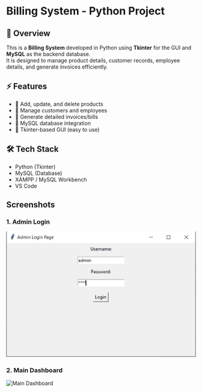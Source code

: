 # Billing System - Python Project

## 📌 Overview
This is a **Billing System** developed in Python using **Tkinter** for the GUI and **MySQL** as the backend database.  
It is designed to manage product details, customer records, employee details, and generate invoices efficiently.

## ⚡ Features
- 🛒 Add, update, and delete products
- 👥 Manage customers and employees
- 📄 Generate detailed invoices/bills
- 💾 MySQL database integration
- 🎨 Tkinter-based GUI (easy to use)

## 🛠️ Tech Stack
- Python (Tkinter)
- MySQL (Database)
- XAMPP / MySQL Workbench
- VS Code
## Screenshots

### 1. Admin Login
![Admin Login](https://github.com/moneshpondhekar/Billing-System-Python/blob/main/admin_login.PNG)

### 2. Main Dashboard
![Main Dashboard](screenshots/02-main-dashboard.png)


